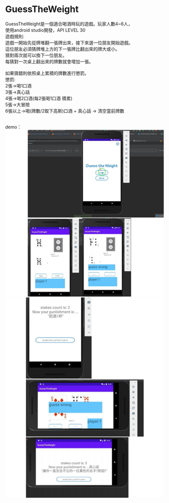 # GuessTheWeight<br>
 GuessTheWeight是一個適合喝酒時玩的遊戲。玩家人數4~6人，<br>
 使用android studio開發，API LEVEL 30<br>
 遊戲規則:<br>
 遊戲一開始先從牌堆翻一張牌出來，接下來選一位朋友開始遊戲。<br>
 這位朋友必須猜牌堆上方的下一張牌比翻出來的牌大或小。<br>
 猜對兩次就可以換下一位朋友。<br>
 每猜對一次桌上翻出來的牌數就會增加一張。<br>
 <br>
 如果猜錯則依照桌上累積的牌數進行懲罰。<br>
 懲罰:<br>
 2張->喝1口酒<br>
 3張->真心話<br>
 4張->喝2口酒(每2張喝1口酒 積累)<br>
 5張->大冒險<br>
 6張以上->喝(牌數/2取下高斯)口酒 + 真心話 -> 清空當前牌數<br>

<br>
demo：<br>
  <img src="demo1.png">
  <img src="demo2.png">
<br>
